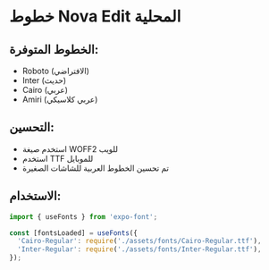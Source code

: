 # خطوط Nova Edit المحلية

## الخطوط المتوفرة:
- Roboto (الافتراضي)
- Inter (حديث)
- Cairo (عربي)
- Amiri (عربي كلاسيكي)

## التحسين:
- استخدم صيغة WOFF2 للويب
- استخدم TTF للموبايل
- تم تحسين الخطوط العربية للشاشات الصغيرة

## الاستخدام:
```javascript
import { useFonts } from 'expo-font';

const [fontsLoaded] = useFonts({
  'Cairo-Regular': require('./assets/fonts/Cairo-Regular.ttf'),
  'Inter-Regular': require('./assets/fonts/Inter-Regular.ttf'),
});
```
